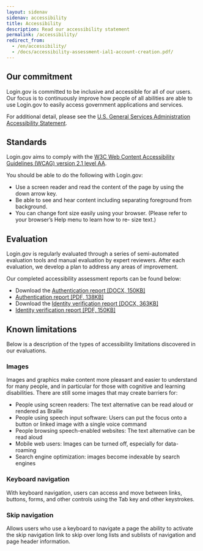 ```yaml
---
layout: sidenav
sidenav: accessibility
title: Accessibility
description: Read our accessibility statement
permalink: /accessibility/
redirect_from:
  - /en/accessibility/
  - /docs/accessibility-assessment-ial1-account-creation.pdf/
---
```


## Our commitment
Login.gov is committed to be inclusive and accessible for all of our users. Our focus is to continuously improve how people of all abilities are able to use Login.gov to easily access government applications and services.

For additional detail, please see the [U.S. General Services Administration Accessibility Statement](https://www.gsa.gov/website-information/accessibility-statement).

## Standards
Login.gov aims to comply with the [W3C Web Content Accessibility Guidelines (WCAG) version 2.1 level AA](https://www.w3.org/TR/WCAG21/).

You should be able to do the following with Login.gov:

* Use a screen reader and read the content of the page by using the down arrow key.
* Be able to see and hear content including separating foreground from background.
* You can change font size easily using your browser. (Please refer to your browser’s Help menu to learn how to re- size text.)

## Evaluation
Login.gov is regularly evaluated through a series of semi-automated evaluation tools and manual evaluation by expert reviewers. After each evaluation, we develop a plan to address any areas of improvement.

Our completed accessibility assessment reports can be found below:

* Download the [Authentication report [DOCX, 150KB]](/docs/2024-05-15_VPAT2.5Rev508-Identity-Authentication.docx)
* [Authentication report [PDF, 138KB]](/docs/2024-05-15_VPAT2.5Rev508-Identity-Authentication.pdf)
* Download the [Identity verification report [DOCX, 363KB]](/docs/identity-verification-report.docx) 
* [Identity verification report [PDF, 150KB]](/docs/identity-verification-report.pdf)

## Known limitations
Below is a description of the types of accessibility limitations discovered in our evaluations.

### Images
Images and graphics make content more pleasant and easier to understand for many people, and in particular for those
with cognitive and learning disabilities. There are still some images that may create barriers for:

* People using screen readers: The text alternative can be read aloud or rendered as Braille
* People using speech input software: Users can put the focus onto a button or linked image with a single voice command
* People browsing speech-enabled websites: The text alternative can be read aloud
* Mobile web users: Images can be turned off, especially for data-roaming
* Search engine optimization: images become indexable by search engines

### Keyboard navigation
With keyboard navigation, users can access and move between links, buttons, forms, and other controls using the Tab key and other keystrokes.

### Skip navigation
Allows users who use a keyboard to navigate a page the ability to activate the skip navigation link to skip over long lists and sublists of navigation and page header information.
